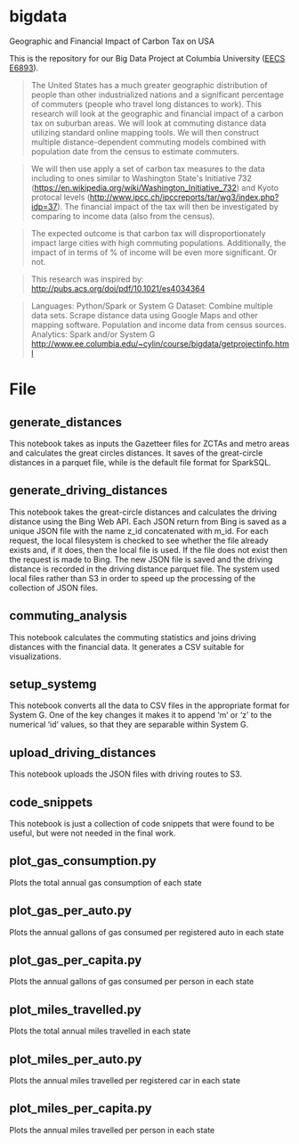 # bigdata
Geographic and Financial Impact of Carbon Tax on USA

This is the repository for our Big Data Project at Columbia University (<a href="http://www.ee.columbia.edu/~cylin/course/bigdata/">EECS E6893</a>).



>The United States has a much greater geographic distribution of people than other industrialized nations and a significant percentage of commuters (people who travel long distances to work). This research will look at the geographic and financial impact of a carbon tax on suburban areas. We will look at commuting distance data utilizing standard online mapping tools. We will then construct multiple distance-dependent commuting models combined with population date from the census to estimate commuters. 

>We will then use apply a set of carbon tax measures to the data including to ones similar to Washington State's Initiative 732 (https://en.wikipedia.org/wiki/Washington_Initiative_732) and Kyoto protocal levels (http://www.ipcc.ch/ipccreports/tar/wg3/index.php?idp=37). The financial impact of the tax will then be investigated by comparing to income data (also from the census). 

>The expected outcome is that carbon tax will disproportionately impact large cities with high commuting populations. Additionally, the impact of in terms of % of income will be even more significant. Or not. 

>This research was inspired by: http://pubs.acs.org/doi/pdf/10.1021/es4034364 

>Languages: Python/Spark or System G
>Dataset: Combine multiple data sets. Scrape distance data using Google Maps and other mapping software. Population and income data from census sources. 
>Analytics: Spark and/or System G
http://www.ee.columbia.edu/~cylin/course/bigdata/getprojectinfo.html

# File
## generate_distances
This notebook takes as inputs the Gazetteer files for ZCTAs and metro areas and calculates the great circles distances.  It saves of the great-circle distances in a parquet file, while is the default file format for SparkSQL.
## generate_driving_distances
This notebook takes the great-circle distances and calculates the driving distance using the Bing Web API.  Each JSON return from Bing is saved as a unique JSON file with the name z_id concatenated with m_id.  For each request, the local filesystem is checked to see whether the file already exists and, if it does, then the local file is used.  If the file does not exist then the request is made to Bing.  The new JSON file is saved and the driving distance is recorded in the driving distance parquet file.
The system used local files rather than S3 in order to speed up the processing of the collection of JSON files.
## commuting_analysis
This notebook calculates the commuting statistics and joins driving distances with the financial data.  It generates a CSV suitable for visualizations.
## setup_systemg
This notebook converts all the data to CSV files in the appropriate format for System G.  One of the key changes it makes it to append ‘m’ or ‘z’ to the numerical ‘id’ values, so that they are separable within System G.   
## upload_driving_distances
This notebook uploads the JSON files with driving routes to S3.
## code_snippets
This notebook is just a collection of code snippets that were found to be useful, but were not needed in the final work.

## plot_gas_consumption.py	
Plots the total annual gas consumption of each state 
## plot_gas_per_auto.py	
Plots the annual gallons of gas consumed per registered auto in each state 
## plot_gas_per_capita.py	
Plots the annual gallons of gas consumed per person in each state 
## plot_miles_travelled.py	
Plots the total annual miles travelled in each state
## plot_miles_per_auto.py	
Plots the annual miles travelled per registered car in each state 
## plot_miles_per_capita.py	
Plots the annual miles travelled per person in each state 

